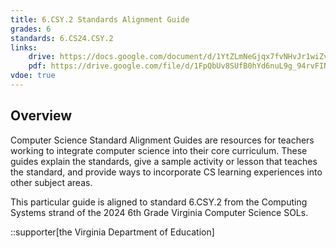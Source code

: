 ```yaml
---
title: 6.CSY.2 Standards Alignment Guide
grades: 6
standards: 6.CS24.CSY.2
links:
    drive: https://docs.google.com/document/d/1YtZLmNeGjqx7fvNHvJr1wiZv05Y478HSOeCWnU-4SoU/edit?usp=drive_link
    pdf: https://drive.google.com/file/d/1FpQbUv8SUfB0hYd6nuL9g_94rvFINj1I/view?usp=drive_link
vdoe: true
---
```


## Overview

Computer Science Standard Alignment Guides are resources for teachers working to integrate computer science into their core curriculum. These guides explain the standards, give a sample activity or lesson that teaches the standard, and provide ways to incorporate CS learning experiences into other subject areas. 

This particular guide is aligned to standard 6.CSY.2 from the Computing Systems strand of the 2024 6th Grade Virginia Computer Science SOLs.

::supporter[the Virginia Department of Education]